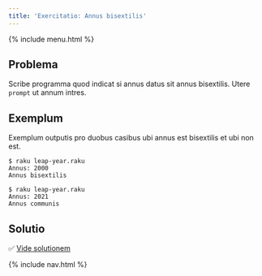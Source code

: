 ```yaml
---
title: 'Exercitatio: Annus bisextilis'
---
```


{% include menu.html %}

## Problema

Scribe programma quod indicat si annus datus sit annus bisextilis. Utere `prompt` ut annum intres.

## Exemplum

Exemplum outputis pro duobus casibus ubi annus est bisextilis et ubi non est.

```console
$ raku leap-year.raku
Annus: 2000
Annus bisextilis

$ raku leap-year.raku
Annus: 2021
Annus communis
```

## Solutio

✅ [Vide solutionem](solution)

{% include nav.html %}